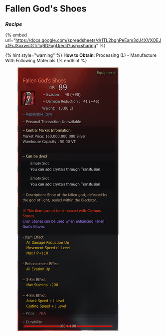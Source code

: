 # Fallen God's Shoes

### _Recipe_

{% embed url="https://docs.google.com/spreadsheets/d/1TL2bgnPeEam3dJ4XVXOEJx1ErJSoxwsIGTr1qRDFxgU/edit?usp=sharing" %}

{% hint style="warning" %}
**How to Obtain**: Processing (L) - Manufacture With Following Materials
{% endhint %}

<figure><img src="../../.gitbook/assets/shoe.png" alt=""><figcaption></figcaption></figure>
